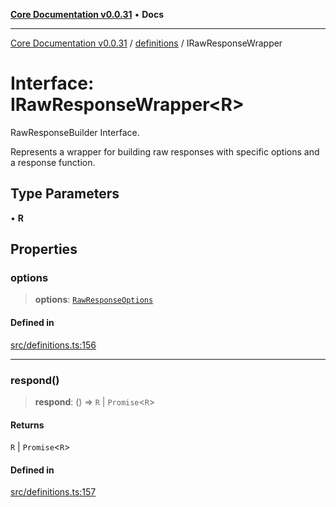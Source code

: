[**Core Documentation v0.0.31**](../../README.md) • **Docs**

***

[Core Documentation v0.0.31](../../modules.md) / [definitions](../README.md) / IRawResponseWrapper

# Interface: IRawResponseWrapper\<R\>

RawResponseBuilder Interface.

Represents a wrapper for building raw responses with specific options and a response function.

## Type Parameters

• **R**

## Properties

### options

> **options**: [`RawResponseOptions`](RawResponseOptions.md)

#### Defined in

[src/definitions.ts:156](https://github.com/stonemjs/core/blob/c4dbb69a8c86aa6134b62f7d9cac7dabb444c749/src/definitions.ts#L156)

***

### respond()

> **respond**: () => `R` \| `Promise`\<`R`\>

#### Returns

`R` \| `Promise`\<`R`\>

#### Defined in

[src/definitions.ts:157](https://github.com/stonemjs/core/blob/c4dbb69a8c86aa6134b62f7d9cac7dabb444c749/src/definitions.ts#L157)
